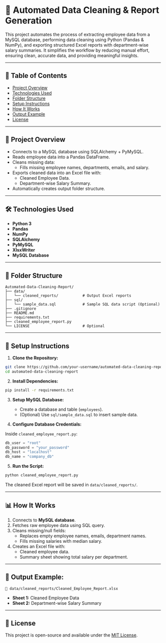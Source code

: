 # 🚀 Automated Data Cleaning & Report Generation

This project automates the process of extracting employee data from a MySQL database, performing data cleaning using Python (Pandas & NumPy), and exporting structured Excel reports with department-wise salary summaries. It simplifies the workflow by reducing manual effort, ensuring clean, accurate data, and providing meaningful insights.

---

## 📝 Table of Contents

- [Project Overview](#project-overview)
- [Technologies Used](#technologies-used)
- [Folder Structure](#folder-structure)
- [Setup Instructions](#setup-instructions)
- [How It Works](#how-it-works)
- [Output Example](#output-example)
- [License](#license)

---

## 🌟 Project Overview

- Connects to a MySQL database using SQLAlchemy + PyMySQL.
- Reads employee data into a Pandas DataFrame.
- Cleans missing data:
  - Fills missing employee names, departments, emails, and salary.
- Exports cleaned data into an Excel file with:
  - Cleaned Employee Data.
  - Department-wise Salary Summary.
- Automatically creates output folder structure.

---

## 🛠️ Technologies Used

- **Python 3**
- **Pandas**
- **NumPy**
- **SQLAlchemy**
- **PyMySQL**
- **XlsxWriter**
- **MySQL Database**

---

## 📂 Folder Structure

```
Automated-Data-Cleaning-Report/
├── data/
│   └── cleaned_reports/           # Output Excel reports
├── sql/
│   └── sample_data.sql            # Sample SQL data script (Optional)
├── .gitignore
├── README.md
├── requirements.txt
├── cleaned_employee_report.py
└── LICENSE                        # Optional
```

---

## 🚀 Setup Instructions

1. **Clone the Repository:**

```bash
git clone https://github.com/your-username/automated-data-cleaning-report.git
cd automated-data-cleaning-report
```

2. **Install Dependencies:**

```bash
pip install -r requirements.txt
```

3. **Setup MySQL Database:**
   - Create a database and table (`employees`).
   - (Optional) Use `sql/sample_data.sql` to insert sample data.

4. **Configure Database Credentials:**

Inside `cleaned_employee_report.py`:

```python
db_user = "root"
db_password = "your_password"
db_host = "localhost"
db_name = "company_db"
```

5. **Run the Script:**

```bash
python cleaned_employee_report.py
```

The cleaned Excel report will be saved in `data/cleaned_reports/`.

---

## 📊 How It Works

1. Connects to **MySQL database**.
2. Fetches raw employee data using SQL query.
3. Cleans missing/null fields:
   - Replaces empty employee names, emails, department names.
   - Fills missing salaries with median salary.
4. Creates an Excel file with:
   - Cleaned employee data.
   - Summary sheet showing total salary per department.

---

## 📁 Output Example:

```
📄 data/cleaned_reports/Cleaned_Employee_Report.xlsx
```

- **Sheet 1:** Cleaned Employee Data
- **Sheet 2:** Department-wise Salary Summary

---

## 📄 License

This project is open-source and available under the [MIT License](LICENSE).
